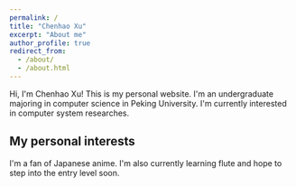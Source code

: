 ```yaml
---
permalink: /
title: "Chenhao Xu"
excerpt: "About me"
author_profile: true
redirect_from: 
  - /about/
  - /about.html
---
```


Hi, I'm Chenhao Xu! This is my personal website. I'm an undergraduate majoring in computer science in Peking University. I'm currently interested in computer system researches.

## My personal interests

I'm a fan of Japanese anime. I'm also currently learning flute and hope to step into the entry level soon.
